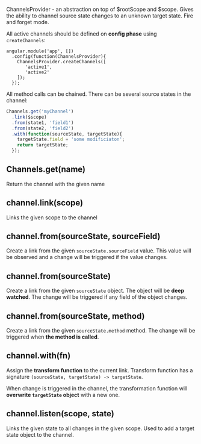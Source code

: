 ChannelsProvider - an abstraction on top of $rootScope and $scope.
Gives the ability to channel source state changes to an unknown target state.
Fire and forget mode.

All active channels should be defined on **config phase** using `createChannels`:
```
angular.module('app', [])
  .config(function(ChannelsProvider){
    ChannelsProvider.createChannels([
       'active1',
       'active2'
    ]);
  });
```

All method calls can be chained.
There can be several source states in the channel:
```javascript
Channels.get('myChannel')
  .link($scope)
  .from(state1, 'field1')
  .from(state2, 'field2')
  .with(function(sourceState, targetState){
    targetState.field = 'some modificiaton';
    return targetState;
  });
```

## Channels.get(name)

Return the channel with the given name

## channel.link(scope)

Links the given scope to the channel

## channel.from(sourceState, sourceField)

Create a link from the given `sourceState.sourceField` value.
This value will be observed and a change will be triggered if the value changes.

## channel.from(sourceState)

Create a link from the given `sourceState` object.
The object will be **deep watched**.
The change will be triggered if any field of the object changes.


## channel.from(sourceState, method)

Create a link from the given `sourceState.method` method.
The change will be triggered when **the method is called**.


## channel.with(fn)

Assign the **transform function** to the current link.
Transform function has a signature `(sourceState, targetState) -> targetState`.

When change is triggered in the channel, the transformation function will **overwrite `targetState` object** with a new one.

## channel.listen(scope, state)

Links the given state to all changes in the given scope.
Used to add a target state object to the channel.